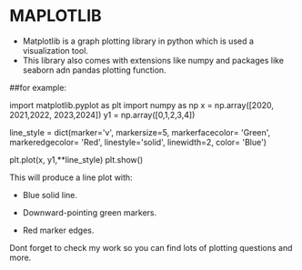 #               MAPLOTLIB

* Matplotlib is a graph plotting library in python which is used a visualization tool.
* This library also comes with extensions like numpy and packages like seaborn adn pandas plotting function.

##for example:

import matplotlib.pyplot as plt
import numpy as np
x = np.array([2020, 2021,2022, 2023,2024])
y1 = np.array([0,1,2,3,4])

line_style = dict(marker='v', 
                  markersize=5,
                  markerfacecolor= 'Green',
                  markeredgecolor= 'Red',
                  linestyle='solid',
                  linewidth=2,
                  color= 'Blue')

plt.plot(x, y1,**line_style)
plt.show()

This will produce a line plot with:

- Blue solid line.

- Downward-pointing green markers.

- Red marker edges.

Dont forget to check my work so you can find lots of plotting questions and more.